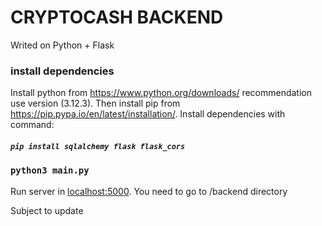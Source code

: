 # CRYPTOCASH BACKEND

Writed on Python + Flask
### install dependencies
Install python from https://www.python.org/downloads/ recommendation use version (3.12.3). Then install pip from https://pip.pypa.io/en/latest/installation/.
Install dependencies with command:
##### `pip install sqlalchemy flask flask_cors`

### `python3 main.py`
Run server in [localhost:5000](http://localhost:5000). You need to go to /backend directory

Subject to update